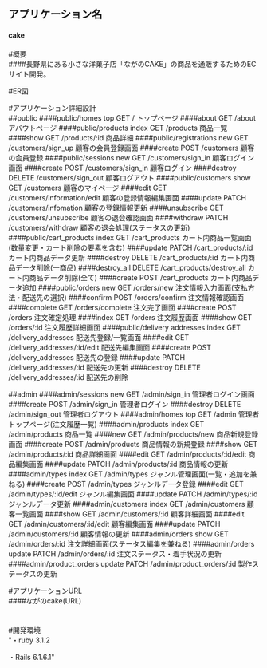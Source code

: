 ## アプリケーション名																									
#### cake																									

#概要																									
####長野県にある小さな洋菓子店「ながのCAKE」の商品を通販するためのECサイト開発。																									

#ER図																									

#アプリケーション詳細設計	
##public
####public/homes	            top 	GET	/	トップページ
####about	                          GET	/about	アバウトページ
####public/products	          index	GET	/products	商品一覧
####show	                          GET	/products/:id	商品詳細
####public/registrations    	new  	GET	/customers/sign_up	顧客の会員登録画面
####create	                        POST	/customers	顧客の会員登録
####public/sessions	          new  	GET	/customers/sign_in	顧客ログイン画面
####create	                        POST	/customers/sign_in	顧客ログイン
####destroy	                        DELETE	/customers/sign_out	顧客ログアウト
####public/customers	        show	GET	/customers	顧客のマイページ
####edit	                          GET	/customers/information/edit	顧客の登録情報編集画面
####update	                        PATCH	/customers/infomation	顧客の登録情報更新
####unsubscribe	                    GET	/customers/unsubscribe	顧客の退会確認画面
####withdraw	                      PATCH	/customers/withdraw	顧客の退会処理(ステータスの更新)
####public/cart_products    	index	GET	/cart_products	カート内商品一覧画面(数量変更・カート削除の要素を含む)
####update	                        PATCH	/cart_products/:id	カート内商品データ更新
####destroy	                        DELETE	/cart_products/:id	カート内商品データ削除(一商品)
####destroy_all	                    DELETE	/cart_products/destroy_all	カート内商品データ削除(全て)
####create	                        POST	/cart_products	カート内商品データ追加
####public/orders	            new  	GET	/orders/new	注文情報入力画面(支払方法・配送先の選択)
####confirm	                        POST	/orders/confirm	注文情報確認画面
####complete	                      GET	/orders/complete	注文完了画面
####create	                        POST	/orders	注文確定処理
####index	                          GET	/orders	注文履歴画面
####show	                          GET	/orders/:id	注文履歴詳細画面
####public/delivery addresses	index	GET	/delivery_addresses	配送先登録/一覧画面
####edit	                          GET	/delivery_addresses/:id/edit	配送先編集画面
####create	                        POST	/delivery_addresses	配送先の登録
####update	                        PATCH	/delivery_addresses/:id	配送先の更新
####destroy	                        DELETE	/delivery_addresses/:id	配送先の削除

##admin
####admin/sessions	       new  	GET	/admin/sign_in	管理者ログイン画面
####create	                      POST	/admin/sign_in	管理者ログイン
####destroy	                      DELETE	/admin/sign_out	管理者ログアウト
####admin/homes	           top	  GET	/admin	管理者トップページ(注文履歴一覧)
####admin/products	       index	GET	/admin/products	商品一覧
####new	                          GET	/admin/products/new	商品新規登録画面
####create                      	POST	/admin/products	商品情報の新規登録
####show	                        GET	/admin/products/:id	商品詳細画面
####edit                        	GET	/admin/products/:id/edit	商品編集画面
####update	                      PATCH	/admin/products/:id	商品情報の更新
####admin/types            index	GET	/admin/types	ジャンル管理画面(一覧・追加を兼ねる)
####create	                      POST	/admin/types	ジャンルデータ登録
####edit	                        GET	/admin/types/:id/edit	ジャンル編集画面
####update              	        PATCH	/admin/types/:id	ジャンルデータ更新
####admin/customers 	     index	GET	/admin/customers	顧客一覧画面
####show	                        GET	/admin/customers/:id	顧客詳細画面
####edit	                        GET	/admin/customers/:id/edit	顧客編集画面
####update                      	PATCH	/admin/customers/:id	顧客情報の更新
####admin/orders	         show	  GET	/admin/orders/:id	注文詳細画面(ステータス編集を兼ねる)
####admin/orders	         update	PATCH	/admin/orders/:id	注文ステータス・着手状況の更新
####admin/product_orders   update	PATCH	/admin/product_orders/:id	製作ステータスの更新

#アプリケーションURL																									
####ながのcake(URL)																									

#
#開発環境																									
"・ruby 3.1.2

・Rails 6.1.6.1"																									
